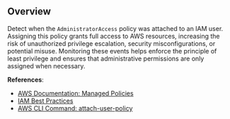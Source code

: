 ## Overview

Detect when the `AdministratorAccess` policy was attached to an IAM user. Assigning this policy grants full access to AWS resources, increasing the risk of unauthorized privilege escalation, security misconfigurations, or potential misuse. Monitoring these events helps enforce the principle of least privilege and ensures that administrative permissions are only assigned when necessary.

**References**:
- [AWS Documentation: Managed Policies](https://docs.aws.amazon.com/IAM/latest/UserGuide/access_policies_managed-vs-inline.html)
- [IAM Best Practices](https://docs.aws.amazon.com/IAM/latest/UserGuide/best-practices.html)
- [AWS CLI Command: attach-user-policy](https://awscli.amazonaws.com/v2/documentation/api/latest/reference/iam/attach-user-policy.html)
